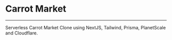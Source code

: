 # Carrot Market

---

Serverless Carrot Market Clone using NextJS, Tailwind, Prisma, PlanetScale and Cloudflare.
